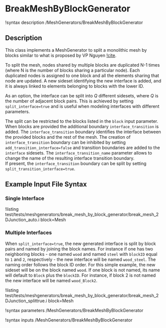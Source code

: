 # BreakMeshByBlockGenerator

!syntax description /MeshGenerators/BreakMeshByBlockGenerator

## Description

This class implements a MeshGenerator to split a monolithic mesh by blocks similar to what is proposed by VP Nguyen [!cite](Nguyen2014).

To split the mesh, nodes shared by multiple blocks are duplicated N-1 times (where N is the number of blocks sharing a particular node). Each duplicated nodes is assigned to one block and all the elements sharing that node are updated. A new sideset identifying the new interface is added, and it is always linked to elements belonging to blocks with the lower ID.

As an option, the interface can be split into $Q$ different sidesets, where $Q$ is the number of adjacent block pairs. This is achieved by setting `split_interface=true` and is useful when modeling interfaces with different parameters.

The split can be restricted to the blocks listed in the `block` input parameter. When blocks are provided the additional boundary `interface_transition` is added. The `interface_transition` boundary identifies the interface between the provided blocks and the rest of the mesh. The creation of `interface_transition` boundary can be inhibited by setting `add_transition_interface=false` and transition boundaries are added to the `interface` sidesets.
The `interface_transition_name` parameter allows to change the name of the resulting interface transition boundary.  
If present, the `interface_transition` boundary can be split by setting `split_transition_interface=true`.

## Example Input File Syntax

### Single Interface

!listing test/tests/meshgenerators/break_mesh_by_block_generator/break_mesh_2DJunction_auto.i block=Mesh

### Multiple Interfaces

When `split_interface=true`, the new generated interface is split by block pairs
and named by joining the block names. For instance if one has two neighboring
blocks - one named `wood` and named `steel` with `blockID` equal to `1` and `2`,
respectively - the new interface will be named `wood_steel`. The naming order
follows the block ID order. For this simple example, the new sideset will be on
the block named `wood`. If one block is not named, its name will default to
`Block` plus the `blockID`. For instance, if block 2 is not named the new
interface will be named `wood_Block2`.

!listing test/tests/meshgenerators/break_mesh_by_block_generator/break_mesh_2DJunction_splittrue.i block=Mesh

!syntax parameters /MeshGenerators/BreakMeshByBlockGenerator

!syntax inputs /MeshGenerators/BreakMeshByBlockGenerator
